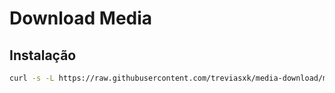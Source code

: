# Download Media
## Instalação
```bash
curl -s -L https://raw.githubusercontent.com/treviasxk/media-download/main/install.sh -o install && bash install
```